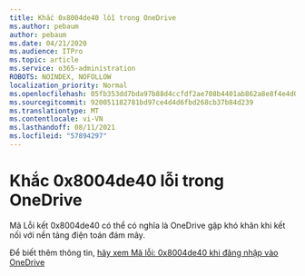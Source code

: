 ```yaml
---
title: Khắc 0x8004de40 lỗi trong OneDrive
ms.author: pebaum
author: pebaum
ms.date: 04/21/2020
ms.audience: ITPro
ms.topic: article
ms.service: o365-administration
ROBOTS: NOINDEX, NOFOLLOW
localization_priority: Normal
ms.openlocfilehash: 05fb353dd7bda97b88d4ccfdf2ae708b4401ab862a8e8f4e4d0246b75011cad0
ms.sourcegitcommit: 920051182781bd97ce4d4d6fbd268cb37b84d239
ms.translationtype: MT
ms.contentlocale: vi-VN
ms.lasthandoff: 08/11/2021
ms.locfileid: "57894297"
---
```

# <a name="fix-0x8004de40-error-in-onedrive"></a>Khắc 0x8004de40 lỗi trong OneDrive

Mã Lỗi kết 0x8004de40 có thể có nghĩa là OneDrive gặp khó khăn khi kết nối với nền tảng điện toán đám mây. 

Để biết thêm thông tin, [hãy xem Mã lỗi: 0x8004de40 khi đăng nhập vào OneDrive](https://docs.microsoft.com/sharepoint/troubleshoot/administration/error-0x8004de40-in-onedrive)